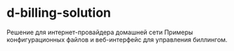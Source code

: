 # d-billing-solution
Решение для интернет-провайдера домашней сети
Примеры конфигурационных файлов и веб-интерфейс для управления биллингом.
